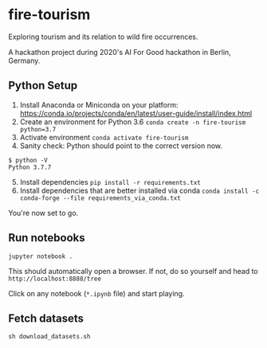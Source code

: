 fire-tourism
===

Exploring tourism and its relation to wild fire occurrences.

A hackathon project during 2020's AI For Good hackathon in Berlin, Germany.

## Python Setup

1. Install Anaconda or Miniconda on your platform: https://conda.io/projects/conda/en/latest/user-guide/install/index.html
2. Create an environment for Python 3.6 `conda create -n fire-tourism python=3.7`
3. Activate environment `conda activate fire-tourism`
4. Sanity check: Python should point to the correct version now. 
```
$ python -V
Python 3.7.7
```
5. Install dependencies `pip install -r requirements.txt`
6. Install dependencies that are better installed via conda `conda install -c conda-forge --file requirements_via_conda.txt`

You're now set to go.

## Run notebooks

```
jupyter notebook .
```

This should automatically open a browser. If not, do so yourself and head to `http://localhost:8888/tree`

Click on any notebook (`*.ipynb` file) and start playing.



## Fetch datasets

`sh download_datasets.sh`